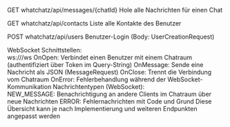 GET whatchatz/api/messages/{chatId} Hole alle Nachrichten für einen Chat

GET whatchatz/api/contacts Liste alle Kontakte des Benutzer

POST whatchatz/api/users Benutzer-Login (Body: UserCreationRequest)


WebSocket Schnittstellen:  
ws://<host>/ws
OnOpen: Verbindet einen Benutzer mit einem Chatraum (authentifiziert über Token im Query-String)
OnMessage: Sende eine Nachricht als JSON (MessageRequest)
OnClose: Trennt die Verbindung vom Chatraum
OnError: Fehlerbehandlung während der WebSocket-Kommunikation
Nachrichtentypen (WebSocket):  
NEW_MESSAGE: Benachrichtigung an andere Clients im Chatraum über neue Nachrichten
ERROR: Fehlernachrichten mit Code und Grund
Diese Übersicht kann je nach Implementierung und weiteren Endpunkten angepasst werden